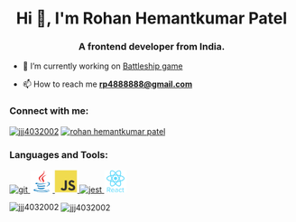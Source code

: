  <h1 align="center">Hi 👋, I'm Rohan Hemantkumar Patel</h1>
<h3 align="center">A frontend developer from India.</h3>

- 🔭 I’m currently working on [Battleship game](https://github.com/JJJ4032002/Battleship-game)

- 📫 How to reach me **rp4888888@gmail.com**

<h3 align="left">Connect with me:</h3>
<p align="left">
<a href="https://twitter.com/jjj4032002" target="blank"><img align="center" src="https://raw.githubusercontent.com/rahuldkjain/github-profile-readme-generator/master/src/images/icons/Social/twitter.svg" alt="jjj4032002" height="30" width="40" /></a>
<a href="https://linkedin.com/in/rohan hemantkumar patel" target="blank"><img align="center" src="https://raw.githubusercontent.com/rahuldkjain/github-profile-readme-generator/master/src/images/icons/Social/linked-in-alt.svg" alt="rohan hemantkumar patel" height="30" width="40" /></a>
</p>

<h3 align="left">Languages and Tools:</h3>
<p align="left"> <a href="https://git-scm.com/" target="_blank"> <img src="https://www.vectorlogo.zone/logos/git-scm/git-scm-icon.svg" alt="git" width="40" height="40"/> </a> <a href="https://www.java.com" target="_blank"> <img src="https://raw.githubusercontent.com/devicons/devicon/master/icons/java/java-original.svg" alt="java" width="40" height="40"/> </a> <a href="https://developer.mozilla.org/en-US/docs/Web/JavaScript" target="_blank"> <img src="https://raw.githubusercontent.com/devicons/devicon/master/icons/javascript/javascript-original.svg" alt="javascript" width="40" height="40"/> </a> <a href="https://jestjs.io" target="_blank"> <img src="https://www.vectorlogo.zone/logos/jestjsio/jestjsio-icon.svg" alt="jest" width="40" height="40"/> </a> <a href="https://reactjs.org/" target="_blank"> <img src="https://raw.githubusercontent.com/devicons/devicon/master/icons/react/react-original-wordmark.svg" alt="react" width="40" height="40"/> </a> </p>

<p><img align="left" src="https://github-readme-stats.vercel.app/api/top-langs?username=jjj4032002&show_icons=true&locale=en&layout=compact" alt="jjj4032002" /></p>

<p>&nbsp;<img align="center" src="https://github-readme-stats.vercel.app/api?username=jjj4032002&show_icons=true&locale=en" alt="jjj4032002" /></p>
